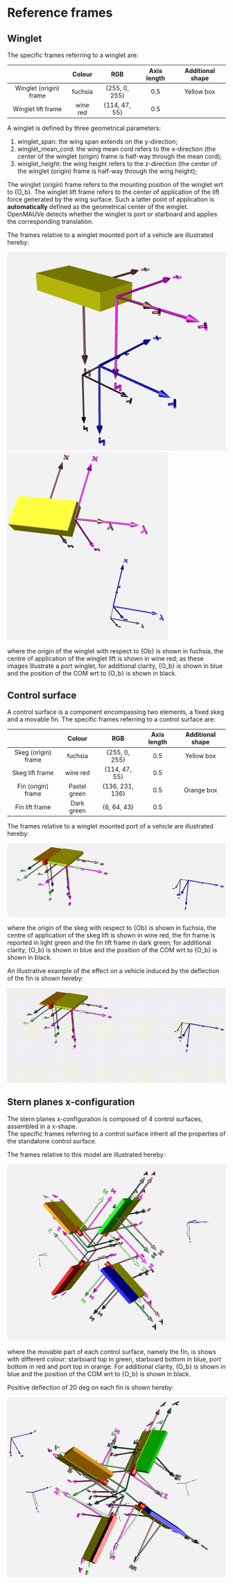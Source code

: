 # Reference frames
  
## Winglet   
The specific frames referring to a winglet are:   

|  | Colour  | RGB | Axis length | Additional shape |
| :---:   | :---: | :---: | :---: | :---: |
| Winglet (origin) frame | fuchsia | {255, 0, 255} | 0.5 | Yellow box |
| Winglet lift frame | wine red | {114, 47, 55} | 0.5 |   |
  
A winglet is defined by three geometrical parameters: 
  1. winglet_span: the wing span extends on the y-direction;    
  2. winglet_mean_cord: the wing mean cord refers to the x-direction (the center of the winglet (origin) frame is half-way through the mean cord);     
  3. winglet_height: the wing height refers to the z-direction (the center of the winglet (origin) frame is half-way through the wing height);     
   
The winglet (origin) frame refers to the mounting position of the winglet wrt to {O_b}. The winglet lift frame refers to the center of application of the lift force generated by the wing surface. Such a latter point of application is **automatically** defined as the geometrical center of the winglet. OpenMAUVe detects whether the winglet is port or starboard and applies the corresponding translation.   
  
The frames relative to a winglet mounted port of a vehicle are illustrated hereby:   
   
<img src="https://github.com/grande-dev/OpenMAUVe/blob/master/images/Winglet_frames.png"> 
<img src="https://github.com/grande-dev/OpenMAUVe/blob/master/images/Winglet_frames2.png"> 

where the origin of the winglet with respect to {Ob} is shown in fuchsia, the centre of application of the winglet lift is shown in wine red; as these images illustrate a port winglet, for additional clarity, {O_b} is shown in blue and the position of the COM wrt to {O_b} is shown in black.  

## Control surface     
A control surface is a component encompassing two elements, a fixed skeg and a movable fin.
The specific frames referring to a control surface are:   

|  | Colour  | RGB | Axis length | Additional shape |
| :---:   | :---: | :---: | :---: | :---: |
| Skeg (origin) frame | fuchsia | {255, 0, 255} | 0.5 | Yellow box |
| Skeg lift frame | wine red | {114, 47, 55} | 0.5 |   |
| Fin (origin) frame | Pastel green | {136, 231, 136} | 0.5 | Orange box |
| Fin lift frame | Dark green | {6, 64, 43} | 0.5 |   |

The frames relative to a winglet mounted port of a vehicle are illustrated hereby:   
   
<img src="https://github.com/grande-dev/OpenMAUVe/blob/master/images/frames_control_surface.png"> 

where the origin of the skeg with respect to {Ob} is shown in fuchsia, the centre of application of the skeg lift is shown in wine red, the fin frame is reported in light green and the fin lift frame in dark green; for additional clarity, {O_b} is shown in blue and the position of the COM wrt to {O_b} is shown in black.  

An illustrative example of the effect on a vehicle induced by the deflection of the fin is shown hereby:  

<img src="https://github.com/grande-dev/OpenMAUVe/blob/master/images/frames_control_surfaces_animation.gif"> 




## Stern planes x-configuration
The stern planes x-configuration is composed of 4 control surfaces, assembled in a x-shape.  
The specific frames referring to a control surface inherit all the properties of the standalone control surface.  

The frames relative to this model are illustrated hereby:   
   
<img src="https://github.com/grande-dev/OpenMAUVe/blob/master/images/frames_control_surface_x_stern.png"> 

where the movable part of each control surface, namely the fin, is shows with different colour: starboard top in green, starboard bottom in blue, port bottom in red and port top in orange. For additional clarity, {O_b} is shown in blue and the position of the COM wrt to {O_b} is shown in black.  

Positive deflection of 20 deg on each fin is shown hereby:  

<img src="https://github.com/grande-dev/OpenMAUVe/blob/master/images/frames_control_surface_x_stern_deflected.png"> 
